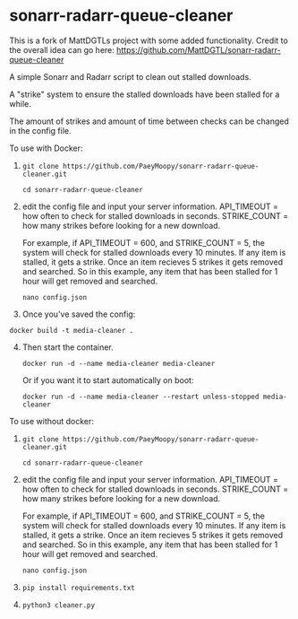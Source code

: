 # sonarr-radarr-queue-cleaner
This is a fork of MattDGTLs project with some added functionality. Credit to the overall idea can go here: https://github.com/MattDGTL/sonarr-radarr-queue-cleaner

A simple Sonarr and Radarr script to clean out stalled downloads.

A "strike" system to ensure the stalled downloads have been stalled for a while.

The amount of strikes and amount of time between checks can be changed in the config file.

To use with Docker:
  1. ```
     git clone https://github.com/PaeyMoopy/sonarr-radarr-queue-cleaner.git

     cd sonarr-radarr-queue-cleaner
     ```
2. edit the config file and input your server information.
   API_TIMEOUT = how often to check for stalled downloads in seconds.
   STRIKE_COUNT = how many strikes before looking for a new download.

   For example, if API_TIMEOUT = 600, and STRIKE_COUNT = 5, the system will check for stalled downloads every 10 minutes. If any item is stalled, it gets a strike. Once an item recieves 5 strikes it gets removed and searched.
   So in this example, any item that has been stalled for 1 hour will get removed and searched.
   ```
   nano config.json
   ```
3. Once you've saved the config:
  ```
  docker build -t media-cleaner .
  ```
4. Then start the container.
   ```
   docker run -d --name media-cleaner media-cleaner
   ```
   Or if you want it to start automatically on boot:
   ```
   docker run -d --name media-cleaner --restart unless-stopped media-cleaner
   ```


To use without docker:  
  1. ```
     git clone https://github.com/PaeyMoopy/sonarr-radarr-queue-cleaner.git

     cd sonarr-radarr-queue-cleaner
     ```
2. edit the config file and input your server information.
   API_TIMEOUT = how often to check for stalled downloads in seconds.
   STRIKE_COUNT = how many strikes before looking for a new download.

   For example, if API_TIMEOUT = 600, and STRIKE_COUNT = 5, the system will check for stalled downloads every 10 minutes. If any item is stalled, it gets a strike. Once an item recieves 5 strikes it gets removed and searched.
   So in this example, any item that has been stalled for 1 hour will get removed and searched.
   ```
   nano config.json
   ```
3. ```
   pip install requirements.txt
   ```
4. ```
   python3 cleaner.py
   ```
